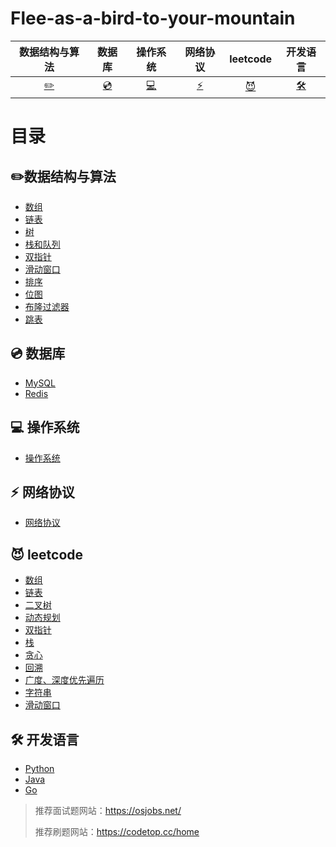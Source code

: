 # Flee-as-a-bird-to-your-mountain

|            数据结构与算法            |       数据库       |             操作系统             |        网络协议        |                leetcode                |                      开发语言                      |
| :----------------------------------: | :----------------: | :------------------------------: | :--------------------: | :------------------------------------: | :------------------------------------------------: |
| [:pencil2:](#pencil2-数据结构与算法) | [:cd:](#cd-数据库) | [:computer:](#computer-操作系统) | [:zap:](#zap-网络协议) | [:smiling_imp:](#smiling_imp-leetcode) | [:hammer_and_wrench:](#hammer_and_wrench-开发语言) |



# 目录

## :pencil2:数据结构与算法

- [数组](./数据结构与算法/数组/目录.md)
- [链表](./数据结构与算法/链表/目录.md)
- [树](./数据结构与算法/树/目录.md)
- [栈和队列](./数据结构与算法/栈和队列/目录.md)
- [双指针](./数据结构与算法/双指针.md)
- [滑动窗口](./数据结构与算法/滑动窗口算法.md)
- [排序](./数据结构与算法/排序/目录.md)
- [位图](./数据结构与算法/位图.md)
- [布隆过滤器](./数据结构与算法/布隆过滤器/目录.md)
- [跳表](./数据结构与算法/跳表.md)

## :cd: 数据库

- [MySQL](https://github.com/affectalways/Flee-as-a-bird-to-your-mountain/blob/main/MySQL/0.%E7%9B%AE%E5%BD%95.md)
- [Redis](Redis/0.目录.md)

## :computer: 操作系统

- [操作系统](./操作系统/目录.md)

## :zap: 网络协议

- [网络协议](./网络协议/目录.md)

## :smiling_imp: leetcode

- [数组](leetcode/数组/目录.md)
- [链表](leetcode/链表/目录.md)
- [二叉树](./leetcode/二叉树/目录.md)
- [动态规划](./leetcode/动态规划/目录.md)
- [双指针](./leetcode/双指针/目录.md)
- [栈](./leetcode/栈/目录.md)
- [贪心](./leetcode/贪心/目录.md)
- [回溯](./leetcode/回溯/目录.md)
- [广度、深度优先遍历](./leetcode/广度、深度优先遍历/目录.md)
- [字符串](./leetcode/字符串/目录.md)
- [滑动窗口](./leetcode/滑动窗口/目录.md)



## :hammer_and_wrench: 开发语言

- [Python](./python/0.目录.md)
- [Java]()
- [Go](./golang/0.目录.md)





> 推荐面试题网站：https://osjobs.net/
>
> 推荐刷题网站：https://codetop.cc/home

